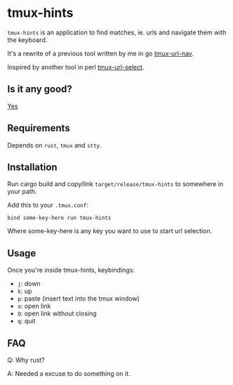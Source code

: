 # tmux-hints

`tmux-hints` is an application to find matches, ie. urls and navigate them
with the keyboard.

It's a rewrite of a previous tool written by me in go [tmux-url-nav][1].

Inspired by another tool in perl [tmux-url-select][2].

[1]: https://github.com/roger/tmux-url-nav
[2]: https://github.com/dequis/tmux-url-select

## Is it any good?

[Yes][3]

[3]: https://news.ycombinator.com/item?id=3067434

## Requirements

Depends on `rust`, `tmux` and `stty`.

## Installation

Run cargo build and copy/link `target/release/tmux-hints` to somewhere in your
path.

Add this to your `.tmux.conf`:

    bind some-key-here run tmux-hints

Where some-key-here is any key you want to use to start url selection.

## Usage

Once you're inside tmux-hints, keybindings:

 * `j`: down
 * `k`: up
 * `p`: paste (insert text into the tmux window)
 * `o`: open link
 * `O`: open link without closing
 * `q`: quit

## FAQ

Q: Why rust?

A: Needed a excuse to do something on it.
